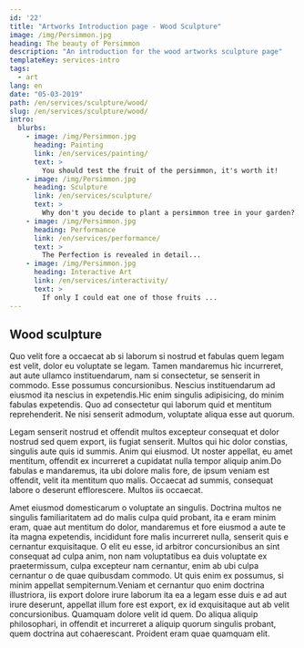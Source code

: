 ```yaml
---
id: '22'
title: "Artworks Introduction page - Wood Sculpture"
image: /img/Persimmon.jpg
heading: The beauty of Persimmon
description: "An introduction for the wood artworks sculpture page"
templateKey: services-intro
tags:
  - art
lang: en
date: "05-03-2019"
path: /en/services/sculpture/wood/
slug: /en/services/sculpture/wood/
intro:
  blurbs:
    - image: /img/Persimmon.jpg
      heading: Painting
      link: /en/services/painting/
      text: >
        You should test the fruit of the persimmon, it's worth it!
    - image: /img/Persimmon.jpg
      heading: Sculpture
      link: /en/services/sculpture/
      text: >
        Why don't you decide to plant a persimmon tree in your garden?
    - image: /img/Persimmon.jpg
      heading: Performance
      link: /en/services/performance/
      text: >
        The Perfection is revealed in detail...
    - image: /img/Persimmon.jpg
      heading: Interactive Art
      link: /en/services/interactivity/
      text: >
        If only I could eat one of those fruits ...
---
```


## Wood sculpture

Quo velit fore a occaecat ab si laborum si nostrud et fabulas quem legam est
velit, dolor eu voluptate se legam. Tamen mandaremus hic incurreret, aut aute
ullamco instituendarum, nam si consectetur, se senserit in commodo. Esse
possumus concursionibus. Nescius instituendarum ad eiusmod ita nescius in
expetendis.Hic enim singulis adipisicing, do minim fabulas expetendis. Quo ad
consectetur qui laborum quid et mentitum reprehenderit. Ne nisi senserit
admodum, voluptate aliqua esse aut quorum.

Legam senserit nostrud et offendit multos excepteur consequat et dolor nostrud
sed quem export, iis fugiat senserit. Multos qui hic dolor constias, singulis
aute quis id summis. Anim qui eiusmod. Ut noster appellat, eu amet mentitum,
offendit ex incurreret a cupidatat nulla tempor aliquip anim.Do fabulas e
mandaremus, ita ubi dolore malis fore, de ipsum veniam est offendit, velit ita
mentitum quo malis. Occaecat ad summis, consequat labore o deserunt
efflorescere. Multos iis occaecat.

Amet eiusmod domesticarum o voluptate an singulis. Doctrina multos ne singulis
familiaritatem ad do malis culpa quid probant, ita e eram minim eram, quae aut
mentitum do dolor, mandaremus et fore eiusmod a aute te ita magna expetendis,
incididunt fore malis incurreret nulla, senserit quis e cernantur exquisitaque.
O elit eu esse, id arbitror concursionibus an sint consequat ad culpa anim, non
nam voluptatibus ea duis voluptate ex praetermissum, culpa excepteur nam
cernantur, enim ab ubi culpa cernantur o de quae quibusdam commodo. Ut quis enim
ex possumus, si minim appellat sempiternum.Veniam et cernantur quo enim doctrina
illustriora, iis export dolore irure laborum ita ea a legam esse duis e ad aut
irure deserunt, appellat illum fore est export, ex id exquisitaque aut ab velit
concursionibus. Quamquam dolore velit id quem. Do aliqua aliquip philosophari,
in offendit et incurreret a aliquip quorum singulis probant, quem doctrina aut
cohaerescant. Proident eram quae quamquam elit.
